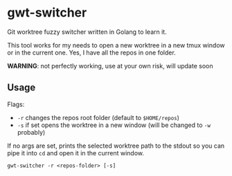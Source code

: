 # gwt-switcher
Git worktree fuzzy switcher written in Golang to learn it.

This tool works for my needs to open a new worktree in a new tmux window or in the current one. 
Yes, I have all the repos in one folder.

**WARNING**: not perfectly working, use at your own risk, will update soon

## Usage
Flags:
- `-r` changes the repos root folder (default to `$HOME/repos`)
- `-s` if set opens the worktree in a new window (will be changed to `-w` probably)

If no args are set, prints the selected worktree path to the stdout so you can pipe it into `cd` and open it in the current window.

`gwt-switcher -r <repos-folder> [-s]`
